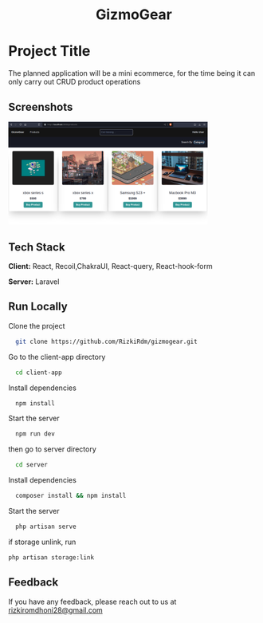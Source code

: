<h1 align=center>GizmoGear</h1>

# Project Title

The planned application will be a mini ecommerce, for the time being it can only carry out CRUD product operations


## Screenshots

<img src="screnshot-sample.png" width="400px">


## Tech Stack

**Client:** React, Recoil,ChakraUI, React-query, React-hook-form

**Server:** Laravel


## Run Locally

Clone the project

```bash
  git clone https://github.com/RizkiRdm/gizmogear.git
```

Go to the client-app directory

```bash
  cd client-app
```

Install dependencies

```bash
  npm install
```

Start the server

```bash
  npm run dev
```

then go to server directory

```bash
  cd server
```

Install dependencies

```bash
  composer install && npm install
```

Start the server

```bash
  php artisan serve
```

if storage unlink, run 
```bash
php artisan storage:link
```


## Feedback

If you have any feedback, please reach out to us at rizkiromdhoni28@gmail.com


